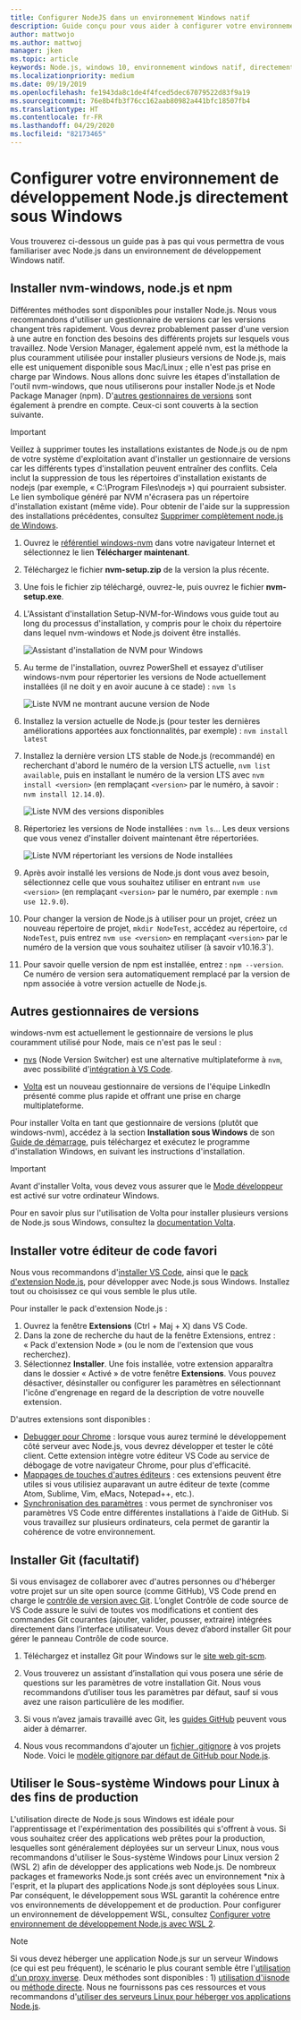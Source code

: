 ```yaml
---
title: Configurer NodeJS dans un environnement Windows natif
description: Guide conçu pour vous aider à configurer votre environnement de développement Node.js directement sous Windows.
author: mattwojo
ms.author: mattwoj
manager: jken
ms.topic: article
keywords: Node.js, windows 10, environnement windows natif, directement sous windows
ms.localizationpriority: medium
ms.date: 09/19/2019
ms.openlocfilehash: fe1943da8c1de4f4fced5dec67079522d83f9a19
ms.sourcegitcommit: 76e8b4fb3f76cc162aab80982a441bfc18507fb4
ms.translationtype: HT
ms.contentlocale: fr-FR
ms.lasthandoff: 04/29/2020
ms.locfileid: "82173465"
---
```

# <a name="set-up-your-nodejs-development-environment-directly-on-windows"></a>Configurer votre environnement de développement Node.js directement sous Windows

Vous trouverez ci-dessous un guide pas à pas qui vous permettra de vous familiariser avec Node.js dans un environnement de développement Windows natif.

## <a name="install-nvm-windows-nodejs-and-npm"></a>Installer nvm-windows, node.js et npm

Différentes méthodes sont disponibles pour installer Node.js. Nous vous recommandons d'utiliser un gestionnaire de versions car les versions changent très rapidement. Vous devrez probablement passer d'une version à une autre en fonction des besoins des différents projets sur lesquels vous travaillez. Node Version Manager, également appelé nvm, est la méthode la plus couramment utilisée pour installer plusieurs versions de Node.js, mais elle est uniquement disponible sous Mac/Linux ; elle n'est pas prise en charge par Windows. Nous allons donc suivre les étapes d'installation de l'outil nvm-windows, que nous utiliserons pour installer Node.js et Node Package Manager (npm). D'[autres gestionnaires de versions](#alternative-version-managers) sont également à prendre en compte. Ceux-ci sont couverts à la section suivante.

> [!IMPORTANT]
> Veillez à supprimer toutes les installations existantes de Node.js ou de npm de votre système d'exploitation avant d'installer un gestionnaire de versions car les différents types d'installation peuvent entraîner des conflits. Cela inclut la suppression de tous les répertoires d'installation existants de nodejs (par exemple, « C:\Program Files\nodejs ») qui pourraient subsister. Le lien symbolique généré par NVM n'écrasera pas un répertoire d'installation existant (même vide). Pour obtenir de l'aide sur la suppression des installations précédentes, consultez [Supprimer complètement node.js de Windows](https://stackoverflow.com/questions/20711240/how-to-completely-remove-node-js-from-windows).

1. Ouvrez le [référentiel windows-nvm](https://github.com/coreybutler/nvm-windows#node-version-manager-nvm-for-windows) dans votre navigateur Internet et sélectionnez le lien **Télécharger maintenant**.
2. Téléchargez le fichier **nvm-setup.zip** de la version la plus récente.
3. Une fois le fichier zip téléchargé, ouvrez-le, puis ouvrez le fichier **nvm-setup.exe**.
4. L'Assistant d'installation Setup-NVM-for-Windows vous guide tout au long du processus d'installation, y compris pour le choix du répertoire dans lequel nvm-windows et Node.js doivent être installés.

    ![Assistant d'installation de NVM pour Windows](../images/install-nvm-for-windows-wizard.png)

5. Au terme de l'installation, ouvrez PowerShell et essayez d'utiliser windows-nvm pour répertorier les versions de Node actuellement installées (il ne doit y en avoir aucune à ce stade) : `nvm ls`

    ![Liste NVM ne montrant aucune version de Node](../images/windows-nvm-powershell-no-node.png)

6. Installez la version actuelle de Node.js (pour tester les dernières améliorations apportées aux fonctionnalités, par exemple) : `nvm install latest`

7. Installez la dernière version LTS stable de Node.js (recommandé) en recherchant d'abord le numéro de la version LTS actuelle, `nvm list available`, puis en installant le numéro de la version LTS avec `nvm install <version>` (en remplaçant `<version>` par le numéro, à savoir : `nvm install 12.14.0`).

    ![Liste NVM des versions disponibles](../images/windows-nvm-list.png)

8. Répertoriez les versions de Node installées : `nvm ls`... Les deux versions que vous venez d'installer doivent maintenant être répertoriées.

    ![Liste NVM répertoriant les versions de Node installées](../images/windows-nvm-node-installs.png)

9. Après avoir installé les versions de Node.js dont vous avez besoin, sélectionnez celle que vous souhaitez utiliser en entrant `nvm use <version>` (en remplaçant `<version>` par le numéro, par exemple : `nvm use 12.9.0`).

10. Pour changer la version de Node.js à utiliser pour un projet, créez un nouveau répertoire de projet, `mkdir NodeTest`, accédez au répertoire, `cd NodeTest`, puis entrez `nvm use <version>` en remplaçant `<version>` par le numéro de la version que vous souhaitez utiliser (à savoir v10.16.3`).

11. Pour savoir quelle version de npm est installée, entrez : `npm --version`. Ce numéro de version sera automatiquement remplacé par la version de npm associée à votre version actuelle de Node.js.

## <a name="alternative-version-managers"></a>Autres gestionnaires de versions

windows-nvm est actuellement le gestionnaire de versions le plus couramment utilisé pour Node, mais ce n'est pas le seul :

- [nvs](https://github.com/jasongin/nvs) (Node Version Switcher) est une alternative multiplateforme à `nvm`, avec possibilité d'[intégration à VS Code](https://github.com/jasongin/nvs/blob/master/doc/VSCODE.md).

- [Volta](https://github.com/volta-cli/volta#installing-volta) est un nouveau gestionnaire de versions de l'équipe LinkedIn présenté comme plus rapide et offrant une prise en charge multiplateforme.

Pour installer Volta en tant que gestionnaire de versions (plutôt que windows-nvm), accédez à la section **Installation sous Windows** de son [Guide de démarrage](https://docs.volta.sh/guide/getting-started), puis téléchargez et exécutez le programme d'installation Windows, en suivant les instructions d'installation.

> [!IMPORTANT]
> Avant d'installer Volta, vous devez vous assurer que le [Mode développeur](https://docs.microsoft.com/windows/uwp/get-started/enable-your-device-for-development#accessing-settings-for-developers) est activé sur votre ordinateur Windows.

Pour en savoir plus sur l'utilisation de Volta pour installer plusieurs versions de Node.js sous Windows, consultez la [documentation Volta](https://docs.volta.sh/guide/understanding#managing-your-toolchain).

## <a name="install-your-favorite-code-editor"></a>Installer votre éditeur de code favori

Nous vous recommandons d'[installer VS Code](https://code.visualstudio.com), ainsi que le [pack d'extension Node.js](https://marketplace.visualstudio.com/items?itemName=waderyan.nodejs-extension-pack), pour développer avec Node.js sous Windows. Installez tout ou choisissez ce qui vous semble le plus utile.

Pour installer le pack d'extension Node.js :

1. Ouvrez la fenêtre **Extensions** (Ctrl + Maj + X) dans VS Code.
2. Dans la zone de recherche du haut de la fenêtre Extensions, entrez : « Pack d'extension Node » (ou le nom de l'extension que vous recherchez).
3. Sélectionnez **Installer**. Une fois installée, votre extension apparaîtra dans le dossier « Activé » de votre fenêtre **Extensions**. Vous pouvez désactiver, désinstaller ou configurer les paramètres en sélectionnant l'icône d'engrenage en regard de la description de votre nouvelle extension.

D'autres extensions sont disponibles :

- [Debugger pour Chrome](https://code.visualstudio.com/blogs/2016/02/23/introducing-chrome-debugger-for-vs-code) : lorsque vous aurez terminé le développement côté serveur avec Node.js, vous devrez développer et tester le côté client. Cette extension intègre votre éditeur VS Code au service de débogage de votre navigateur Chrome, pour plus d'efficacité.
- [Mappages de touches d'autres éditeurs](https://marketplace.visualstudio.com/search?target=VSCode&category=Keymaps&sortBy=Downloads) : ces extensions peuvent être utiles si vous utilisiez auparavant un autre éditeur de texte (comme Atom, Sublime, Vim, eMacs, Notepad++, etc.).
- [Synchronisation des paramètres](https://marketplace.visualstudio.com/items?itemName=Shan.code-settings-sync) : vous permet de synchroniser vos paramètres VS Code entre différentes installations à l'aide de GitHub. Si vous travaillez sur plusieurs ordinateurs, cela permet de garantir la cohérence de votre environnement.

## <a name="install-git-optional"></a>Installer Git (facultatif)

Si vous envisagez de collaborer avec d'autres personnes ou d'héberger votre projet sur un site open source (comme GitHub), VS Code prend en charge le [contrôle de version avec Git](https://code.visualstudio.com/docs/editor/versioncontrol#_git-support). L’onglet Contrôle de code source de VS Code assure le suivi de toutes vos modifications et contient des commandes Git courantes (ajouter, valider, pousser, extraire) intégrées directement dans l’interface utilisateur. Vous devez d’abord installer Git pour gérer le panneau Contrôle de code source.

1. Téléchargez et installez Git pour Windows sur le [site web git-scm](https://git-scm.com/download/win).

2. Vous trouverez un assistant d’installation qui vous posera une série de questions sur les paramètres de votre installation Git. Nous vous recommandons d’utiliser tous les paramètres par défaut, sauf si vous avez une raison particulière de les modifier.

3. Si vous n’avez jamais travaillé avec Git, les [guides GitHub](https://guides.github.com/) peuvent vous aider à démarrer.

4. Nous vous recommandons d'ajouter un [fichier .gitignore](https://help.github.com/en/articles/ignoring-files) à vos projets Node. Voici le [modèle gitignore par défaut de GitHub pour Node.js](https://github.com/github/gitignore/blob/master/Node.gitignore).

## <a name="use-windows-subsystem-for-linux-for-production"></a>Utiliser le Sous-système Windows pour Linux à des fins de production

L'utilisation directe de Node.js sous Windows est idéale pour l'apprentissage et l'expérimentation des possibilités qui s'offrent à vous. Si vous souhaitez créer des applications web prêtes pour la production, lesquelles sont généralement déployées sur un serveur Linux, nous vous recommandons d'utiliser le Sous-système Windows pour Linux version 2 (WSL 2) afin de développer des applications web Node.js. De nombreux packages et frameworks Node.js sont créés avec un environnement *nix à l'esprit, et la plupart des applications Node.js sont déployées sous Linux. Par conséquent, le développement sous WSL garantit la cohérence entre vos environnements de développement et de production. Pour configurer un environnement de développement WSL, consultez [Configurer votre environnement de développement Node.js avec WSL 2](./setup-on-wsl2.md).

> [!NOTE]
> Si vous devez héberger une application Node.js sur un serveur Windows (ce qui est peu fréquent), le scénario le plus courant semble être l'[utilisation d'un proxy inverse](https://medium.com/intrinsic/why-should-i-use-a-reverse-proxy-if-node-js-is-production-ready-5a079408b2ca). Deux méthodes sont disponibles : 1) [utilisation d'iisnode](https://harveywilliams.net/blog/installing-iisnode) ou [méthode directe](https://dev.to/petereysermans/hosting-a-node-js-application-on-windows-with-iis-as-reverse-proxy-397b). Nous ne fournissons pas ces ressources et vous recommandons d'[utiliser des serveurs Linux pour héberger vos applications Node.js](https://docs.microsoft.com/azure/app-service/app-service-web-get-started-nodejs).
